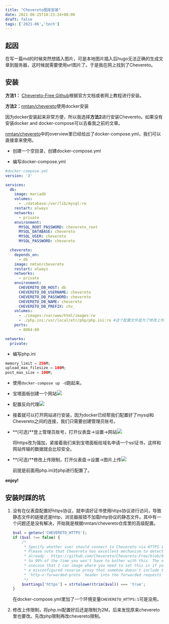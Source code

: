 ```yaml
---
title: "Chevereto图床安装"
date: 2021-06-25T18:23:24+08:00
draft: false
tags: ['2021-06','tech']
---
```


## 起因

在写一篇md的时候突然想插入图片，可是本地图片插入后hugo无法正确的生成文章到服务器，这时候就需要使用url图片了。于是我在网上找到了Chevereto。



## 安装

**方法1：** [Chevereto-Free Github](https://github.com/chevereto/Chevereto-Free)根据官方文档或者网上教程进行安装。

**方法2：**[nmtan/chevereto](https://hub.docker.com/r/nmtan/chevereto)使用docker安装

因为docker安装起来非常方便，所以我选择**方法2**进行安装Chevereto。如果没有安装docker and docker-compose可以去看我之前的文章。

[nmtan/chevereto](https://hub.docker.com/r/nmtan/chevereto)中的overview里已经给出了docker-compose.yml，我们可以直接拿来使用。

* 创建一个空目录，创建docker-compose.yml

* 编写docker-compose.yml

```yaml
#docker-compose.yml
version: '3'

services:
  db:
    image: mariadb
    volumes:
      - ./database:/var/lib/mysql:rw
    restart: always
    networks:
      - private
    environment:
      MYSQL_ROOT_PASSWORD: chevereto_root
      MYSQL_DATABASE: chevereto
      MYSQL_USER: chevereto
      MYSQL_PASSWORD: chevereto

  chevereto:
    depends_on:
      - db
    image: nmtan/chevereto
    restart: always
    networks:
      - private
    environment:
      CHEVERETO_DB_HOST: db
      CHEVERETO_DB_USERNAME: chevereto
      CHEVERETO_DB_PASSWORD: chevereto
      CHEVERETO_DB_NAME: chevereto
      CHEVERETO_DB_PREFIX: chv_
    volumes:
      - ./images:/var/www/html/images:rw
      - ./php.ini:/usr/local/etc/php/php.ini:ro #这个配置文件是为了修改上传2M的限制
    ports:
      - 8004:80

networks:
  private:
```

* 编写php.ini

```php
memory_limit = 256M;
upload_max_filesize = 100M;
post_max_size = 100M;
```

* 使用`docker-compose up -d`跑起来。

* 宝塔面板创建一个网站![](https://images.mua.blue/images/2021/09/25/wbomY4.png)

* 配置反向代理![](https://images.mua.blue/images/2021/09/25/qU7pZd.png)

* 接着就可以打开网站进行安装，因为docker已经帮我们配置好了mysql和Chevereto之间的连接，我们只需要创建管理员账号。

* **(可选)**登上管理员账号，打开仪表盘->设置->网站![](https://images.mua.blue/images/2021/09/25/LbEyI9.png)

  将https改为强加，紧接着我们来到宝塔面板给域名申请一个ssl证书，这样和网站传输的数据就会比较安全。

* **(可选)**修改上传限制，打开仪表盘->设置->图片上传![](https://images.mua.blue/images/2021/09/25/fIoukO.png)

  前提是前面用php.ini对php进行配置了。

**enjoy!**



## 安装时踩的坑

1. 没有在仪表盘配置好https协议，就申请好证书使用https协议进行访问，导致静态文件的链接还是http，浏览器报错不加载http协议的静态文件。其中有一个问题还是没有解决，开始我是根据nmtan/chevereto仓库里的高级配置。

   ```php
   $val = getenv('CHEVERETO_HTTPS');
   if ($val !== false) {
       /*
        * Specify whether user should connect to Chevereto via HTTPS instead of HTTP
        * Please note that Chevereto has excellent mechanism to detect this
        * already - https://github.com/Chevereto/Chevereto-Free/blob/0184f27a97daa55ec3b07560c5dd619d22abc907/lib/G/G.php#L113
        * So 99% of the time you won't have to bother with this. The only
        * usecase that I can image where you need to set this is if you have
        * a misconfigured reverse proxy that somehow doesn't include the
        * `http-x-forwarded-proto` header into the forwarded requests
        */
       $settings['https'] = strtolower(trim($val)) === 'true';
   }
   ```

   在docker-compose.yml里加了一个环境变量`CHEVERETO_HTTPS:1`可是没用。



2. 修改上传限制，将php.ini配置好后还是限制为2M，后来发现原来chevereto里也要改。先改php限制再改chevereto限制。

